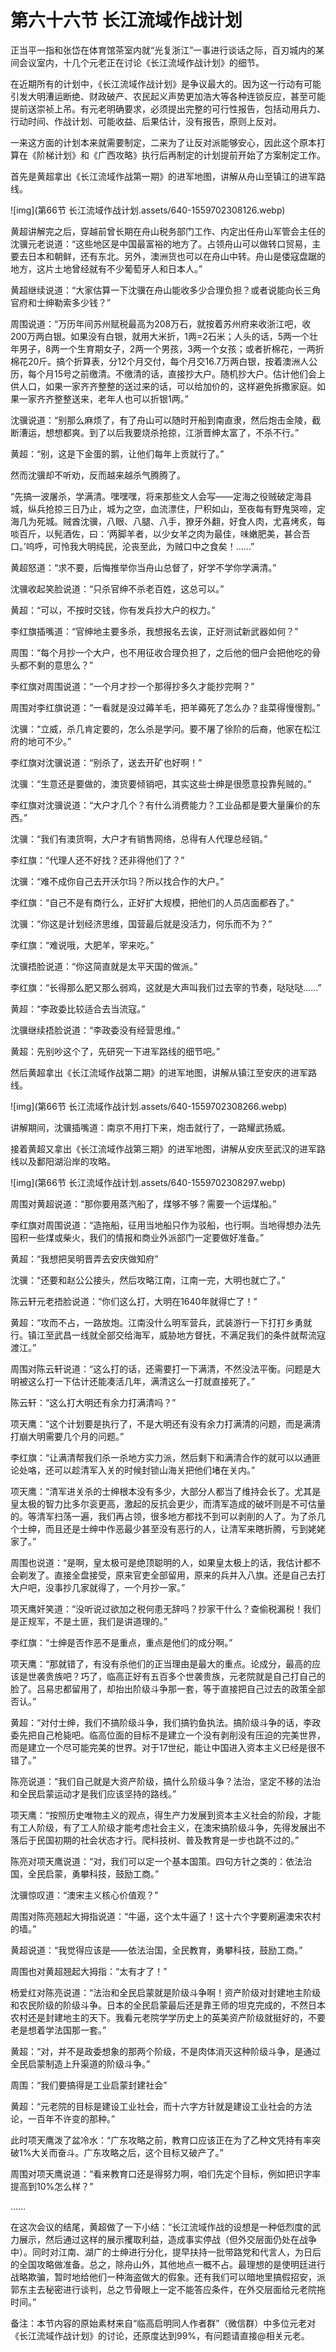# 第六十六节  长江流域作战计划



正当平一指和张岱在体育馆茶室内就“光复浙江”一事进行谈话之际，百刃城内的某间会议室内，十几个元老正在讨论《长江流域作战计划》的细节。

在近期所有的计划中，《长江流域作战计划》是争议最大的。因为这一行动有可能引发大明漕运断绝、财政破产、农民起义声势更加浩大等各种连锁反应，甚至可能提前送崇祯上吊。有元老明确要求，必须提出完整的可行性报告，包括动用兵力、行动时间、作战计划、可能收益、后果估计，没有报告，原则上反对。

一来这方面的计划本来就需要制定，二来为了让反对派能够安心，因此这个原本打算在《阶梯计划》和《广西攻略》执行后再制定的计划提前开始了方案制定工作。

首先是黄超拿出《长江流域作战第一期》的进军地图，讲解从舟山至镇江的进军路线。

![img](第66节  长江流域作战计划.assets/640-1559702308126.webp)

黄超讲解完之后，穿越前曾长期在舟山税务部门工作、内定出任舟山军管会主任的沈骥元老说道：“这些地区是中国最富裕的地方了。占领舟山可以做转口贸易，主要去日本和朝鲜，还有东北。另外，澳洲货也可以在舟山中转。舟山是倭寇盘踞的地方，这片土地曾经就有不少葡萄牙人和日本人。”

黄超继续说道：“大家估算一下沈骥在舟山能收多少合理负担？或者说能向长三角官府和士绅勒索多少钱？”

周围说道：“万历年间苏州赋税最高为208万石，就按着苏州府来收浙江吧，收200万两白银。如果没有白银，就用大米折，1两=2石米；人头的话，5两一个壮年男子，8两一个生育期女子，2两一个男孩，3两一个女孩；或者折棉花，一两折棉花20斤。搞个折算表，分12个月交付，每个月交16.7万两白银，按着澳洲人公历，每个月15号之前缴清。不缴清的话，直接抄大户。随机抄大户。估计他们会上供人口，如果一家齐齐整整的送过来的话，可以给加价的，这样避免拆撒家庭。如果一家齐齐整整送来，老年人也可以折银1两。”

沈骥说道：“别那么麻烦了，有了舟山可以随时开船到南直隶，然后炮击金陵，截断漕运，想想都爽。到了以后我要烧杀抢掠，江浙晋绅太富了，不杀不行。”

黄超：“别，这是下金蛋的鹅，让他们每年上贡就行了。”

然而沈骥却不听劝，反而越来越杀气腾腾了。

“先搞一波屠杀，学满清。嘿嘿嘿，将来那些文人会写——定海之役贼破定海县城，纵兵抢掠三日乃止，城为之空，血流漂住，尸积如山，至夜每有野鬼哭啼，定海几为死城。贼酋沈骥，八眼、八腿、八手，獠牙外翻，好食人肉，尤喜烤炙，每啖百斤，以髡酒佐，曰：‘两脚羊者，以少女羊之肉为最佳，味嫩肥美，甚合吾口。’呜呼，可怜我大明纯民，沦丧至此，为贼口中之食矣！……”

黄超怒道：“求不要，后悔推举你当舟山总督了，好学不学你学满清。”

沈骥收起笑脸说道：“只杀官绅不杀老百姓，这总可以。”

黄超：“可以，不按时交钱，你有发兵抄大户的权力。”

李红旗插嘴道：“官绅地主要多杀，我想报名去诶，正好测试新武器如何？”

周围：“每个月抄一个大户，也不用征收合理负担了，之后他的佃户会把他吃的骨头都不剩的意思么？”

李红旗对周围说道：“一个月才抄一个那得抄多久才能抄完啊？”

周围对李红旗说道：“一看就是没过薅羊毛，把羊薅死了怎么办？韭菜得慢慢割。”

沈骥：“立威，杀几肯定要的，怎么杀是学问。要不屠了徐阶的后裔，他家在松江府的地可不少。”

李红旗对沈骥说道：“别杀了，送去开矿也好啊！”

沈骥：“生意还是要做的，澳货要倾销吧，其实这些士绅是很愿意投靠髡贼的。”

李红旗对沈骥说道：“大户才几个？有什么消费能力？工业品都是要大量廉价的东西。”

沈骥：“我们有澳货啊，大户才有销售网络，总得有人代理总经销。”

李红旗：“代理人还不好找？还非得他们了？”

沈骥：“难不成你自己去开沃尔玛？所以找合作的大户。”

李红旗：“自己不是有商行么，正好扩大规模，把他们的人员店面都吞了。”

沈骥：“你这是计划经济思维，国营最后就是没活力，何乐而不为？”

李红旗：“难说哦，大肥羊，宰来吃。”

沈骥捂脸说道：“你这简直就是太平天国的做派。”

李红旗：“长得那么肥又那么弱鸡，这就是大声叫我们过去宰的节奏，哒哒哒……”

黄超：“李政委比较适合去当流寇。”

沈骥继续捂脸说道：“李政委没有经营思维。”

黄超：先别吵这个了，先研究一下进军路线的细节吧。”

然后黄超拿出《长江流域作战第二期》的进军地图，讲解从镇江至安庆的进军路线。

![img](第66节  长江流域作战计划.assets/640-1559702308266.webp)

讲解期间，沈骥插嘴道：南京不用打下来，炮击就行了，一路耀武扬威。

接着黄超又拿出《长江流域作战第三期》的进军地图，讲解从安庆至武汉的进军路线以及鄱阳湖沿岸的攻略。

![img](第66节  长江流域作战计划.assets/640-1559702308297.webp)

周围对黄超说道：“那你要用蒸汽船了，煤够不够？需要一个运煤船。”

李红旗对周围说道：“造拖船，征用当地船只作为驳船，也行啊。当地得想办法先囤积一些煤或柴火，我们的情报和商业外派部门一定要做好准备。”

黄超：“我想把吴明晋弄去安庆做知府”

沈骥：“还要和赵公公接头，然后攻略江南，江南一完，大明也就亡了。”

陈云轩元老捂脸说道：“你们这么打，大明在1640年就得亡了！”

黄超：“攻而不占，一路放炮。江南没什么明军营兵，武装游行一下打打乡勇就行。镇江至武昌一线就全部交给海军，威胁地方督抚，不满足我们的条件就帮流寇渡江。”

周围对陈云轩说道：“这么打的话，还需要打一下满清，不然没法平衡。问题是大明被这么打一下估计还能凑活几年，满清这么一打就直接死了。”

陈云轩：“这么打大明还有余力打满清吗？”

项天鹰：“这个计划要是执行了，不是大明还有没有余力打满清的问题，而是满清打崩大明需要几个月的问题。”

李红旗：“让满清帮我们杀一杀地方实力派，然后剩下和满清合作的就可以以通匪论处咯，还可以趁清军入关的时候封锁山海关把他们堵在关内。”

项天鹰：“清军进关杀的士绅根本没有多少，大部分人都当了维持会长了。尤其是皇太极的智力比多尔衮更高，激起的反抗会更少，而清军造成的破坏则是不可估量的。等清军扫荡一遍，我们再占领，很多地方都找不到可以剥削的人了。为了杀几个士绅，而且还是士绅中作恶最少甚至没有恶行的人，让清军来瞎折腾，亏到姥姥家了。”

周围也说道：“是啊，皇太极可是绝顶聪明的人，如果皇太极上的话，我估计都不会剃发了。直接全盘接受，原来官吏全部留用，原来的兵并入八旗。还是自己去打大户吧，没事抄几家就得了，一个月抄一家。”

项天鹰奸笑道：“没听说过欲加之税何患无辞吗？抄家干什么？查偷税漏税！我们是正规军，不是土匪，我们是讲道理的。”

李红旗：“士绅是否作恶不是重点，重点是他们的成分啊。”

项天鹰：“那就错了，有没有杀他们的正当理由是最大的重点。论成分，最高的应该是世袭贵族吧？巧了，临高正好有五百多个世袭贵族，元老院就是自己打自己的脸了。吕易忠都留用了，却抬出阶级斗争那一套，等于直接把自己过去的政策全部否认。”

黄超：“对付士绅，我们不搞阶级斗争，我们搞钓鱼执法。搞阶级斗争的话，李政委先把自己枪毙吧。临高位面的目标不是建立一个没有剥削没有压迫的完美世界，而是建立一个尽可能完美的世界。对于17世纪，能让中国进入资本主义已经是很不错了。”

陈亮说道：“我们自己就是大资产阶级，搞什么阶级斗争？法治，坚定不移的法治和全民启蒙运动才是我们应该坚持的路线。”

项天鹰：“按照历史唯物主义的观点，得生产力发展到资本主义社会的阶段，才能有工人阶级，有了工人阶级才能考虑社会主义，在澳宋搞阶级斗争，先得发展出不落后于民国初期的社会状态才行。爬科技树、普及教育是一步也跳不过的。”

陈亮对项天鹰说道：“对，我们可以定一个基本国策。四句方针之类的：依法治国，全民启蒙，勇攀科技，鼓励工商。”

沈骥惊叹道：“澳宋主义核心价值观？”

周围对陈亮翘起大拇指说道：“牛逼，这个太牛逼了！这十六个字要刷遍澳宋农村的墙。”

黄超说道：“我觉得应该是——依法治国，全民教育，勇攀科技，鼓励工商。”

周围也对黄超翘起大拇指：“太有才了！”

杨爱红对陈亮说道：“法治和全民启蒙就是阶级斗争啊！资产阶级对封建地主阶级和农民阶级的阶级斗争。日本的全民启蒙最后还是靠王师的坦克完成的，不然日本农村还是封建地主的天下。我看元老院学学历史上的英美资产阶级就挺好的，不要老是想着学法国那一套。”

黄超：“对，并不是政委想象的那两个阶级，不是肉体消灭这种阶级斗争，是通过全民启蒙制造上升渠道的阶级斗争。”

周围：“我们要搞得是工业启蒙封建社会”

黄超：“元老院的目标是建设工业社会，而十六字方针就是建设工业社会的方法论，一百年不许变的那种。”

此时项天鹰泼了盆冷水：“广东攻略之前，教育口应该正在为了乙种文凭持有率突破1%大关而奋斗。广东攻略之后，这个目标又破产了。”

周围对项天鹰说道：“看来教育口还是得努力啊，咱们先定个目标，例如把识字率提高到10%怎么样？”

……

在这次会议的结尾，黄超做了一下小结：“长江流域作战的设想是一种低烈度的武力展示，然后通过这样的展示攫取利益，造成事实停战（但外交层面仍处在战争中）。同时对江南、湖广的士绅进行分化，提早扶持一批带路党和代言人，为日后的全国攻略做准备。总之，除舟山外，其他地点一概不占。最理想的是使明廷进行战略欺骗，暂时地给他们一种海盗做大的假象。还有我们可以暗地里搞假招安，派郭东主去秘密进行谈判，总之节骨眼上一定不能答应条件，在外交层面给元老院拖时间。”



备注：本节内容的原始素材来自“临高启明同人作者群”（微信群）中多位元老对《长江流域作战计划》的讨论，还原度达到99%，有问题请直接@相关元老。

